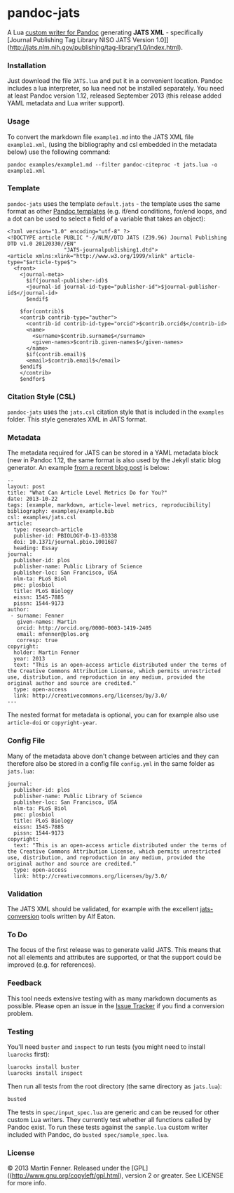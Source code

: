 pandoc-jats
===========

A Lua [custom writer for Pandoc](http://johnmacfarlane.net/pandoc/README.html#custom-writers) generating **JATS XML** - specifically [Journal Publishing Tag Library NISO JATS Version 1.0]](http://jats.nlm.nih.gov/publishing/tag-library/1.0/index.html).

### Installation
Just download the file `JATS.lua` and put it in a convenient location. Pandoc includes a lua interpreter, so lua need not be installed separately. You need at least Pandoc version 1.12, released September 2013 (this release added YAML metadata and Lua writer support).

### Usage
To convert the markdown file `example1.md` into the JATS XML file `example1.xml`, (using the bibliography and csl embedded in the metadata below) use the following command:

    pandoc examples/example1.md --filter pandoc-citeproc -t jats.lua -o example1.xml

### Template
`pandoc-jats` uses the template `default.jats` - the template uses the same format as other [Pandoc templates](https://github.com/jgm/pandoc-templates) (e.g. if/end conditions, for/end loops, and a dot can be used to select a field of a variable that takes an object):

    <?xml version="1.0" encoding="utf-8" ?>
    <!DOCTYPE article PUBLIC "-//NLM//DTD JATS (Z39.96) Journal Publishing DTD v1.0 20120330//EN"
                      "JATS-journalpublishing1.dtd">
    <article xmlns:xlink="http://www.w3.org/1999/xlink" article-type="$article-type$">
      <front>
        <journal-meta>
          $if(journal-publisher-id)$
          <journal-id journal-id-type="publisher-id">$journal-publisher-id$</journal-id>
          $endif$

        $for(contrib)$
        <contrib contrib-type="author">
          <contrib-id contrib-id-type="orcid">$contrib.orcid$</contrib-id>
          <name>
            <surname>$contrib.surname$</surname>
            <given-names>$contrib.given-names$</given-names>
          </name>
          $if(contrib.email)$
          <email>$contrib.email$</email>
        $endif$
        </contrib>
        $endfor$

### Citation Style (CSL)
`pandoc-jats` uses the `jats.csl` citation style that is included in the `examples` folder. This style generates XML in JATS format.

### Metadata
The metadata required for JATS can be stored in a YAML metadata block (new in Pandoc 1.12, the same format is also used by the Jekyll static blog generator. An example [from a recent blog post](http://blog.martinfenner.org/2013/12/11/what-can-article-level-metrics-do-for-you/) is below:

    --
    layout: post
    title: "What Can Article Level Metrics Do for You?"
    date: 2013-10-22
    tags: [example, markdown, article-level metrics, reproducibility]
    bibliography: examples/example.bib
    csl: examples/jats.csl
    article:
      type: research-article
      publisher-id: PBIOLOGY-D-13-03338
      doi: 10.1371/journal.pbio.1001687
      heading: Essay
    journal:
      publisher-id: plos
      publisher-name: Public Library of Science
      publisher-loc: San Francisco, USA
      nlm-ta: PLoS Biol
      pmc: plosbiol
      title: PLoS Biology
      eissn: 1545-7885
      pissn: 1544-9173
    author:
     - surname: Fenner
       given-names: Martin
       orcid: http://orcid.org/0000-0003-1419-2405
       email: mfenner@plos.org
       corresp: true
    copyright:
      holder: Martin Fenner
      year: 2013
      text: "This is an open-access article distributed under the terms of the Creative Commons Attribution License, which permits unrestricted use, distribution, and reproduction in any medium, provided the original author and source are credited."
      type: open-access
      link: http://creativecommons.org/licenses/by/3.0/
    ---

The nested format for metadata is optional, you can for example also use `article-doi` or `copyright-year`.

### Config File
Many of the metadata above don't change between articles and they can therefore also be stored in a config file `config.yml` in the same folder as `jats.lua`:

    journal:
      publisher-id: plos
      publisher-name: Public Library of Science
      publisher-loc: San Francisco, USA
      nlm-ta: PLoS Biol
      pmc: plosbiol
      title: PLoS Biology
      eissn: 1545-7885
      pissn: 1544-9173
    copyright:
      text: "This is an open-access article distributed under the terms of the Creative Commons Attribution License, which permits unrestricted use, distribution, and reproduction in any medium, provided the original author and source are credited."
      type: open-access
      link: http://creativecommons.org/licenses/by/3.0/

### Validation
The JATS XML should be validated, for example with the excellent [jats-conversion](https://github.com/PeerJ/jats-conversion) tools written by Alf Eaton.

### To Do
The focus of the first release was to generate valid JATS. This means that not all elements and attributes are supported, or that the support could be improved (e.g. for references).

### Feedback
This tool needs extensive testing with as many markdown documents as possible. Please open an issue in the [Issue Tracker](https://github.com/mfenner/pandoc-jats/issues) if you find a conversion problem.

### Testing

You'll need `buster` and `inspect` to run tests (you might need to install `luarocks` first):

```
luarocks install buster
luarocks install inspect
```

Then run all tests from the root directory (the same directory as `jats.lua`):

```
busted
```

The tests in `spec/input_spec.lua` are generic and can be reused for other custom Lua writers. They currently test whether all functions called by Pandoc exist. To run these tests against the `sample.lua` custom writer included with Pandoc, do `busted spec/sample_spec.lua`.

### License
© 2013 Martin Fenner. Released under the [GPL]((http://www.gnu.org/copyleft/gpl.html), version 2 or greater. See LICENSE for more info.